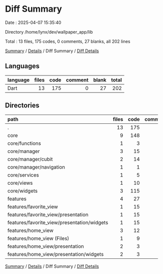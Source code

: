 # Diff Summary

Date : 2025-04-07 15:35:40

Directory /home/lynx/dev/wallpaper_app/lib

Total : 13 files,  175 codes, 0 comments, 27 blanks, all 202 lines

[Summary](results.md) / [Details](details.md) / Diff Summary / [Diff Details](diff-details.md)

## Languages
| language | files | code | comment | blank | total |
| :--- | ---: | ---: | ---: | ---: | ---: |
| Dart | 13 | 175 | 0 | 27 | 202 |

## Directories
| path | files | code | comment | blank | total |
| :--- | ---: | ---: | ---: | ---: | ---: |
| . | 13 | 175 | 0 | 27 | 202 |
| core | 9 | 148 | 0 | 28 | 176 |
| core/functions | 1 | 3 | 0 | 0 | 3 |
| core/manager | 3 | 15 | 0 | 10 | 25 |
| core/manager/cubit | 2 | 14 | 0 | 8 | 22 |
| core/manager/navigation | 1 | 1 | 0 | 2 | 3 |
| core/services | 1 | 5 | 0 | 2 | 7 |
| core/views | 1 | 10 | 0 | 2 | 12 |
| core/widgets | 3 | 115 | 0 | 14 | 129 |
| features | 4 | 27 | 0 | -1 | 26 |
| features/favorite_view | 1 | 15 | 0 | 0 | 15 |
| features/favorite_view/presentation | 1 | 15 | 0 | 0 | 15 |
| features/favorite_view/presentation/widgets | 1 | 15 | 0 | 0 | 15 |
| features/home_view | 3 | 12 | 0 | -1 | 11 |
| features/home_view (Files) | 1 | 9 | 0 | 0 | 9 |
| features/home_view/presentation | 2 | 3 | 0 | -1 | 2 |
| features/home_view/presentation/widgets | 2 | 3 | 0 | -1 | 2 |

[Summary](results.md) / [Details](details.md) / Diff Summary / [Diff Details](diff-details.md)